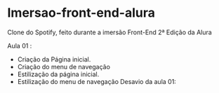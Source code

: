 # Imersao-front-end-alura
 Clone do Spotify, feito durante a imersão Front-End  2ª Edição da Alura

Aula 01 :
* Criação da Página inicial.
* Criação do menu de navegação
* Estilização da página inicial.
* Estilização do menu de navegação
Desavio da aula 01:

  
